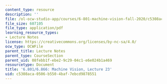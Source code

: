 ```yaml
---
content_type: resource
description: ''
file: /ol-ocw-studio-app/courses/6-801-machine-vision-fall-2020/c5308aca0506b5504baf7ebcd9878551_MIT6_801F20_lec23.pdf
file_size: 607105
file_type: application/pdf
learning_resource_types:
- Lecture Notes
license: https://creativecommons.org/licenses/by-nc-sa/4.0/
ocw_type: OCWFile
parent_title: Lecture Notes
parent_type: CourseSection
parent_uid: 08febb1f-ebe2-9c29-04c1-e6e024b1a469
resourcetype: Document
title: '6.801/6.866: Machine Vision, Lecture 23'
uid: c5308aca-0506-b550-4baf-7ebcd9878551
---
```

